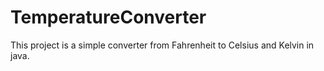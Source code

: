 # TemperatureConverter
This project is a simple converter from Fahrenheit to Celsius and Kelvin in java.
